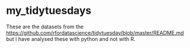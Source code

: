 # my_tidytuesdays

These are the datasets from the https://github.com/rfordatascience/tidytuesday/blob/master/README.md
but I have analysed these with python and not with R.
